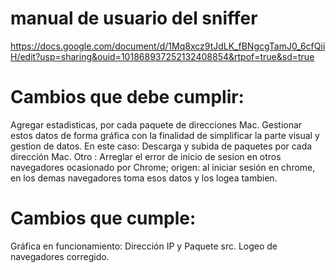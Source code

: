 # manual de usuario del sniffer
https://docs.google.com/document/d/1Mq8xcz9tJdLK_fBNgcgTamJ0_6cfQiiH/edit?usp=sharing&ouid=101868937252132408854&rtpof=true&sd=true

# Cambios que debe cumplir:
Agregar estadisticas, por cada paquete de direcciones Mac. Gestionar estos datos de forma gráfica con la finalidad de simplificar la parte visual y gestion de datos. En este caso: Descarga y subida de paquetes por cada dirección Mac. Otro : Arreglar el error de inicio de sesion en otros navegadores ocasionado por Chrome; origen: al iniciar sesión en chrome, en los demas navegadores toma esos datos y los logea tambien.

# Cambios que cumple:

Gráfica en funcionamiento: Dirección IP y Paquete src.
Logeo de navegadores corregido.
